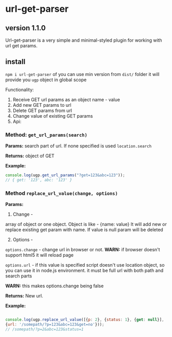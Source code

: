 # url-get-parser 
## version 1.1.0

Url-get-parser is a very simple and minimal-styled plugin for 
working with url get params.

## install
`npm i url-get-parser`
of you can use min version from `dist/` folder
it will provide you `ugp` object in global scope

Functionality:
1) Receive GET url params as an object name - value 
2) Add new GET params to url
3) Delete GET params from url
4) Change value of existing GET params
5) Api: 

### Method: `get_url_params(search)`
     
**Params:** search part of url. If none specified is used `location.search`
     
**Returns:** object of GET
      
**Example:** 
```javascript
console.log(ugp.get_url_params("?get=123&abc=123"));
// { get: '123', abc: '123' }
```
       
### Method `replace_url_value(change, options)`
     
**Params:**
  
 1) Change - 
 
 array of object or one object. 
 Object is like - {name: value}
 It will add new or replace existing get param with name.
 If value is null param will be deleted
 
 2) Options - 
 
 `options.change` - change url in browser or not. 
 **WARN:** if browser doesn't support html5 it will reload page
   
 `options.url` - if this value is specified script doesn't use location object,
 so you can use it in node.js environment.
 it must be full url with both path and search parts
 
 **WARN:** 
 this makes options.change being false 
 
 **Returns:**
 New url.
 
 **Example:**
 ```javascript
 
console.log(ugp.replace_url_value([{p: 2}, {status: 1}, {get: null}],
{url: '/somepath/?p=123&abc=123&get=no'}));
// /somepath/?p=2&abc=123&status=1
 ```